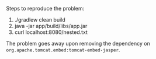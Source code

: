 Steps to reproduce the problem:

1. ./gradlew clean build
2. java -jar app/build/libs/app.jar
3. curl localhost:8080/nested.txt

The problem goes away upon removing the dependency on
`org.apache.tomcat.embed:tomcat-embed-jasper`.